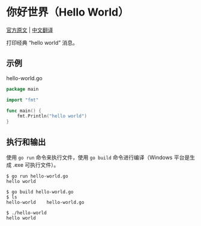 # 你好世界（Hello World）

[官方原文](https://gobyexample.com/hello-world) | [中文翻译](https://gobyexample-cn.github.io/hello-world)

打印经典 “hello world” 消息。

## 示例

hello-world.go

```go
package main

import "fmt"

func main() {
    fmt.Println("hello world")
}
```

## 执行和输出

使用 `go run` 命令来执行文件，使用 `go build` 命令进行编译（Windows 平台是生成 .exe 可执行文件）。

```
$ go run hello-world.go
hello world

$ go build hello-world.go
$ ls
hello-world    hello-world.go

$ ./hello-world
hello world
```
